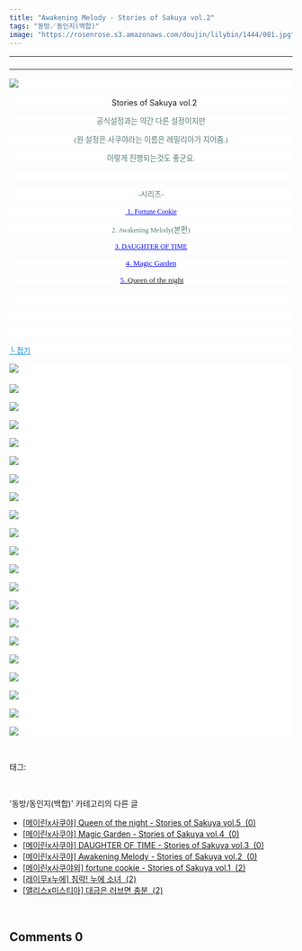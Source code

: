 ```yaml
---
title: "Awakening Melody - Stories of Sakuya vol.2"
tags: "동방／동인지(백합)"
image: "https://rosenrose.s3.amazonaws.com/doujin/lilybin/1444/001.jpg"
---
```

<div class="article">
<div class="area_view">
<div><table border="0" style="border-collapse:collapse; background: white"><colgroup><col style="width:1045px"/></colgroup><tbody valign="top"><tr><td style="padding-top: 1px; padding-left: 1px; padding-bottom: 1px; padding-right: 1px" valign="bottom"> </td></tr></tbody></table></div><p style="text-align: justify; background: white"><img src="{{ site.imgserver1 }}/lilybin/1444/001.jpg"/><span style="color:#557a74; font-family:돋움; font-size:10pt"> 
</span></p><p style="text-align: center; background: white;"> 
 Stories of Sakuya vol.2</p><p style="text-align: center; background: white"><span style="color:#557a74; font-family:돋움; font-size:10pt"> 공식설정과는 약간 다른 설정이지만 
</span></p><p style="text-align: center; background: white"><span style="color:#557a74; font-family:돋움; font-size:10pt">(원 설정은 사쿠야라는 이름은 레밀리아가 지어줌.)
</span></p><p style="text-align: center; background: white"><span style="color:#557a74; font-family:돋움; font-size:10pt">이렇게 진행되는것도 좋군요.
</span></p><p style="text-align: center; background: white"> 
 </p><p style="text-align: center; background: white"><span style="color:#557a74; font-family:돋움; font-size:10pt">-시리즈-
</span></p><p style="text-align: center; background: white"><a href="http://blog.naver.com/cjb0236/150165523943" target="_blank"><span style="color:blue; font-family:돋움; font-size:10pt; text-decoration:underline"> 1. </span></a><a href="http://blog.naver.com/cjb0236/150165523943" target="_blank"><span style="color:blue; font-family:돋움; font-size:9pt; text-decoration:underline">Fortune Cookie</span></a><span style="color:#557a74; font-family:돋움; font-size:10pt">
</span></p><p style="text-align: center; background: white"><span style="color:#557a74; font-family:돋움"><span style="font-size:9pt">2. Awakening Melody</span><span style="font-size:10pt">(본편)
</span></span></p><p style="text-align: center; background: white"><a href="http://blog.naver.com/cjb0236/150165523989" target="_blank"><span style="color:blue; font-family:돋움; font-size:9pt; text-decoration:underline">3. DAUGHTER OF TIME</span></a><span style="color:#557a74; font-family:돋움; font-size:10pt">
</span></p><p style="text-align: center; background: white"><a href="http://blog.naver.com/cjb0236/150168464890" target="_blank"><span style="color:blue; font-family:돋움; font-size:10pt; text-decoration:underline">4. Magic Garden</span></a><span style="color:#557a74; font-family:돋움; font-size:10pt">
</span></p><p style="text-align: center; background: white"><span style="font-family:돋움; font-size:10pt"><span style="color:#557a74"> <a href="http://blog.naver.com/cjb0236/150173011179" target="_blank"></a></span><a href="http://blog.naver.com/cjb0236/150173011179" target="_blank"><span style="color:blue; text-decoration:underline">5.</span></a><a href="http://blog.naver.com/cjb0236/150173011179" target="_blank"> Queen of the night</a></span><span style="color:#557a74">
</span></p><p style="text-align: justify; background: white">
 </p><p style="text-align: justify; background: white"> 
 </p><p style="text-align: justify; background: white"> 
 </p><p style="text-align: justify; background: white"><a href="http://blog.naver.com/PostView.nhn?blogId=cjb0236&amp;logNo=150165523980&amp;parentCategoryNo=&amp;categoryNo=41&amp;viewDate=&amp;isShowPopularPosts=false&amp;from=postView"><span style="color:#0482d6; font-family:돋움; font-size:10pt; text-decoration:underline">└ 접기</span></a><span style="color:#557a74; font-family:돋움; font-size:10pt">
</span></p><p style="text-align: justify; background: white"><img src="{{ site.imgserver1 }}/lilybin/1444/002.jpg"/><span style="color:#557a74; font-family:돋움; font-size:10pt"><br/><br/><img src="{{ site.imgserver1 }}/lilybin/1444/003.jpg"/><br/><br/><img src="{{ site.imgserver1 }}/lilybin/1444/004.jpg"/><br/><br/><img src="{{ site.imgserver1 }}/lilybin/1444/005.jpg"/><br/><br/><img src="{{ site.imgserver1 }}/lilybin/1444/006.jpg"/><br/><br/><img src="{{ site.imgserver1 }}/lilybin/1444/007.jpg"/><br/><br/><img src="{{ site.imgserver1 }}/lilybin/1444/008.jpg"/><br/><br/><img src="{{ site.imgserver1 }}/lilybin/1444/009.jpg"/><br/><br/><img src="{{ site.imgserver1 }}/lilybin/1444/010.jpg"/><br/><br/><img src="{{ site.imgserver1 }}/lilybin/1444/011.jpg"/><br/><br/><img src="{{ site.imgserver1 }}/lilybin/1444/012.jpg"/><br/><br/><img src="{{ site.imgserver1 }}/lilybin/1444/013.jpg"/><br/><br/><img src="{{ site.imgserver1 }}/lilybin/1444/014.jpg"/><br/><br/><img src="{{ site.imgserver1 }}/lilybin/1444/015.jpg"/><br/><br/><img src="{{ site.imgserver1 }}/lilybin/1444/016.jpg"/><br/><br/><img src="{{ site.imgserver1 }}/lilybin/1444/017.jpg"/><br/><br/><img src="{{ site.imgserver1 }}/lilybin/1444/018.jpg"/><br/><br/><img src="{{ site.imgserver1 }}/lilybin/1444/019.jpg"/><br/><br/><img src="{{ site.imgserver1 }}/lilybin/1444/020.jpg"/><br/><br/><img src="{{ site.imgserver1 }}/lilybin/1444/021.jpg"/><br/><br/><img src="{{ site.imgserver1 }}/lilybin/1444/022.jpg"/></span></p>
</div></div><br/>
<div class="tagTrail">
<p>태그: </p>
<ul>
</ul>
</div><br/>
<div class="another">
<p>'동방/동인지(백합)' 카테고리의 다른 글</p>
<ul>
<li><a href="/lilybin_1447">
[메이린x사쿠야] Queen of the night - Stories of Sakuya vol.5  (0)
</a></li>
<li><a href="/lilybin_1446">
[메이린x사쿠야] Magic Garden - Stories of Sakuya vol.4  (0)
</a></li>
<li><a href="/lilybin_1445">
[메이린x사쿠야] DAUGHTER OF TIME - Stories of Sakuya vol.3  (0)
</a></li>
<li><a href="/lilybin_1444">
[메이린x사쿠야] Awakening Melody - Stories of Sakuya vol.2  (0)
</a></li>
<li><a href="/lilybin_1443">
[메이린x사쿠야외] fortune cookie - Stories of Sakuya vol.1  (2)
</a></li>
<li><a href="/lilybin_1442">
[레이무x누에] 침략! 누에 소녀  (2)
</a></li>
<li><a href="/lilybin_1441">
[앨리스x미스티아] 대금은 러브면 충분  (2)
</a></li>
</ul>
</div><br/>
<div class="comment">
<h2 class="bold">Comments <span id="commentCount1444">0</span></h2>
<div style="clear:both;">
<div id="entry1444Comment" style="display:block">
</div>
</div>
</div><br/>
<br/>
<p id="refer"></p>
<br/>

